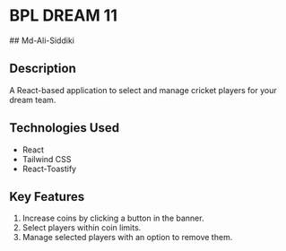 # BPL DREAM 11
﻿## Md-Ali-Siddiki

## Description
A React-based application to select and manage cricket players for your dream team.

## Technologies Used
- React
- Tailwind CSS
- React-Toastify

## Key Features
1. Increase coins by clicking a button in the banner.
2. Select players within coin limits.
3. Manage selected players with an option to remove them.

